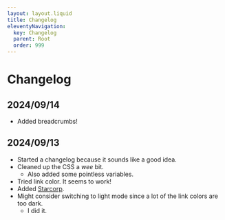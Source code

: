 ```yaml
---
layout: layout.liquid
title: Changelog
eleventyNavigation:
  key: Changelog
  parent: Root
  order: 999
---
```


# Changelog

## 2024/09/14

- Added breadcrumbs!

## 2024/09/13

- Started a changelog because it sounds like a good idea.
- Cleaned up the CSS a *wee* bit.
    - Also added some pointless variables.
- Tried link color. It seems to work!
- Added [Starcorp](/world/bauhinia/starcorp/).
- Might consider switching to light mode since a lot of the link colors are too dark.
    - I did it.